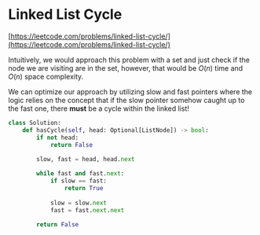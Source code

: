 # Linked List Cycle

[https://leetcode.com/problems/linked-list-cycle/](https://leetcode.com/problems/linked-list-cycle/)

Intuitively, we would approach this problem with a set and just check if the node we are visiting are in the set, however, that would be $O(n)$ time and $O(n)$ space complexity. 

We can optimize our approach by utilizing slow and fast pointers where the logic relies on the concept that if the slow pointer somehow caught up to the fast one, there **must** be a cycle within the linked list!

```python
class Solution:
    def hasCycle(self, head: Optional[ListNode]) -> bool:
        if not head:
            return False
        
        slow, fast = head, head.next

        while fast and fast.next:
            if slow == fast:
                return True
            
            slow = slow.next
            fast = fast.next.next
        
        return False
```